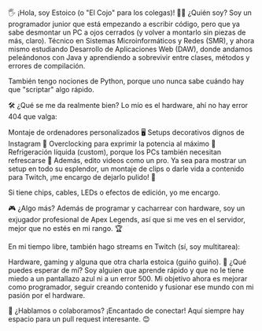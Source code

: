 🖐️ ¡Hola, soy Estoico (o "El Cojo" para los colegas)! 👨‍💻 ¿Quién soy? Soy un programador junior que está empezando a escribir código, pero que ya sabe desmontar un PC a ojos cerrados (y volver a montarlo sin piezas de más, claro). Técnico en Sistemas Microinformáticos y Redes (SMR), y ahora mismo estudiando Desarrollo de Aplicaciones Web (DAW), donde andamos peleándonos con Java y aprendiendo a sobrevivir entre clases, métodos y errores de compilación.

También tengo nociones de Python, porque uno nunca sabe cuándo hay que "scriptar" algo rápido.

🛠️ ¿Qué se me da realmente bien? Lo mío es el hardware, ahí no hay error 404 que valga:

Montaje de ordenadores personalizados 🖥️ Setups decorativos dignos de Instagram 🌟 Overclocking para exprimir la potencia al máximo 🚀 Refrigeración líquida (custom), porque los PCs también necesitan refrescarse 🧊 Además, edito videos como un pro. Ya sea para mostrar un setup en todo su esplendor, un montaje de clips o darle vida a contenido para Twitch, ¡me encargo de dejarlo pulido! 🎥

Si tiene chips, cables, LEDs o efectos de edición, yo me encargo.

🎮 ¿Algo más? Además de programar y cacharrear con hardware, soy un exjugador profesional de Apex Legends, así que si me ves en el servidor, mejor que no estés en mi rango. 🏆

En mi tiempo libre, también hago streams en Twitch (sí, soy multitarea):

Hardware, gaming y alguna que otra charla estoica (guiño guiño). 🚀 ¿Qué puedes esperar de mí? Soy alguien que aprende rápido y que no le tiene miedo a un pantallazo azul ni a un error 500. Mi objetivo ahora es mejorar como programador, seguir creando contenido y fusionar ese mundo con mi pasión por el hardware.

🔧 ¿Hablamos o colaboramos? ¡Encantado de conectar! Aquí siempre hay espacio para un pull request interesante. 😊

